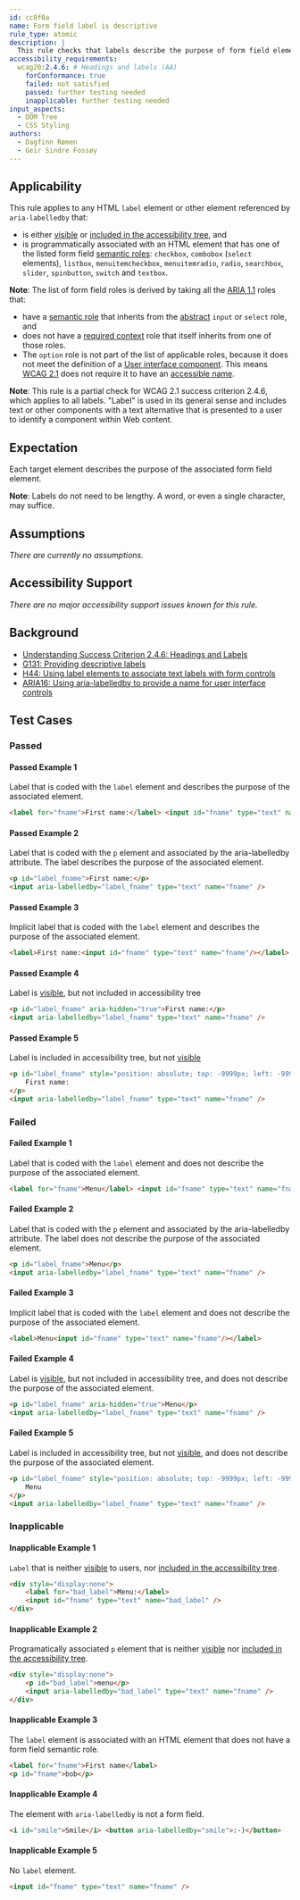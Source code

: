 ```yaml
---
id: cc0f0a
name: Form field label is descriptive
rule_type: atomic
description: |
  This rule checks that labels describe the purpose of form field elements.
accessibility_requirements:
  wcag20:2.4.6: # Headings and labels (AA)
    forConformance: true
    failed: not satisfied
    passed: further testing needed
    inapplicable: further testing needed
input_aspects:
  - DOM Tree
  - CSS Styling
authors:
  - Dagfinn Rømen
  - Geir Sindre Fossøy
---
```


## Applicability

This rule applies to any HTML `label` element or other element referenced by `aria-labelledby` that:

- is either [visible](#visible) or [included in the accessibility tree][], and
- is programmatically associated with an HTML element that has one of the listed form field [semantic roles](#semantic-role): `checkbox`, `combobox` (`select` elements), `listbox`, `menuitemcheckbox`, `menuitemradio`, `radio`, `searchbox`, `slider`, `spinbutton`, `switch` and `textbox`.

**Note**: The list of form field roles is derived by taking all the [ARIA 1.1](https://www.w3.org/TR/wai-aria-1.1/) roles that:

- have a [semantic role](#semantic-role) that inherits from the [abstract](https://www.w3.org/TR/wai-aria/#abstract_roles) `input` or `select` role, and
- does not have a [required context](https://www.w3.org/TR/wai-aria/#scope) role that itself inherits from one of those roles.
- The `option` role is not part of the list of applicable roles, because it does not meet the definition of a [User interface component](https://www.w3.org/TR/WCAG21/#dfn-user-interface-components). This means [WCAG 2.1](https://www.w3.org/TR/WCAG21/) does not require it to have an [accessible name](#accessible-name).

**Note**: This rule is a partial check for WCAG 2.1 success criterion 2.4.6, which applies to all labels. "Label" is used in its general sense and includes text or other components with a text alternative that is presented to a user to identify a component within Web content.

## Expectation

Each target element describes the purpose of the associated form field element.

**Note**: Labels do not need to be lengthy. A word, or even a single character, may suffice.

## Assumptions

_There are currently no assumptions._

## Accessibility Support

_There are no major accessibility support issues known for this rule._

## Background

- [Understanding Success Criterion 2.4.6: Headings and Labels](https://www.w3.org/WAI/WCAG21/Understanding/headings-and-labels.html)
- [G131: Providing descriptive labels](https://www.w3.org/WAI/WCAG21/Techniques/general/G131)
- [H44: Using label elements to associate text labels with form controls](https://www.w3.org/WAI/WCAG21/Techniques/html/H44)
- [ARIA16: Using aria-labelledby to provide a name for user interface controls](https://www.w3.org/WAI/WCAG21/Techniques/aria/ARIA16)

## Test Cases

### Passed

#### Passed Example 1

Label that is coded with the `label` element and describes the purpose of the associated element.

```html
<label for="fname">First name:</label> <input id="fname" type="text" name="fname" />
```

#### Passed Example 2

Label that is coded with the `p` element and associated by the aria-labelledby attribute. The label describes the purpose of the associated element.

```html
<p id="label_fname">First name:</p>
<input aria-labelledby="label_fname" type="text" name="fname" />
```

#### Passed Example 3

Implicit label that is coded with the `label` element and describes the purpose of the associated element.

```html
<label>First name:<input id="fname" type="text" name="fname"/></label>
```

#### Passed Example 4

Label is [visible](#visible), but not included in accessibility tree

```html
<p id="label_fname" aria-hidden="true">First name:</p>
<input aria-labelledby="label_fname" type="text" name="fname" />
```

#### Passed Example 5

Label is included in accessibility tree, but not [visible](#visible)

```html
<p id="label_fname" style="position: absolute; top: -9999px; left: -9999px;">
	First name:
</p>
<input aria-labelledby="label_fname" type="text" name="fname" />
```

### Failed

#### Failed Example 1

Label that is coded with the `label` element and does not describe the purpose of the associated element.

```html
<label for="fname">Menu</label> <input id="fname" type="text" name="fname" />
```

#### Failed Example 2

Label that is coded with the `p` element and associated by the aria-labelledby attribute. The label does not describe the purpose of the associated element.

```html
<p id="label_fname">Menu</p>
<input aria-labelledby="label_fname" type="text" name="fname" />
```

#### Failed Example 3

Implicit label that is coded with the `label` element and does not describe the purpose of the associated element.

```html
<label>Menu<input id="fname" type="text" name="fname"/></label>
```

#### Failed Example 4

Label is [visible](#visible), but not included in accessibility tree, and does not describe the purpose of the associated element.

```html
<p id="label_fname" aria-hidden="true">Menu</p>
<input aria-labelledby="label_fname" type="text" name="fname" />
```

#### Failed Example 5

Label is included in accessibility tree, but not [visible](#visible), and does not describe the purpose of the associated element.

```html
<p id="label_fname" style="position: absolute; top: -9999px; left: -9999px;">
	Menu
</p>
<input aria-labelledby="label_fname" type="text" name="fname" />
```

### Inapplicable

#### Inapplicable Example 1

`Label` that is neither [visible](#visible) to users, nor [included in the accessibility tree][].

```html
<div style="display:none">
	<label for="bad_label">Menu:</label>
	<input id="fname" type="text" name="bad_label" />
</div>
```

#### Inapplicable Example 2

Programatically associated `p` element that is neither [visible](#visible) nor [included in the accessibility tree][].

```html
<div style="display:none">
	<p id="bad_label">menu</p>
	<input aria-labelledby="bad_label" type="text" name="fname" />
</div>
```

#### Inapplicable Example 3

The `label` element is associated with an HTML element that does not have a form field semantic role.

```html
<label for="fname">First name</label>
<p id="fname">bob</p>
```

#### Inapplicable Example 4

The element with `aria-labelledby` is not a form field.

```html
<i id="smile">Smile</i> <button aria-labelledby="smile">:-)</button>
```

#### Inapplicable Example 5

No `label` element.

```html
<input id="fname" type="text" name="fname" />
```

[included in the accessibility tree]: #included-in-the-accessibility-tree "Definition of included in the accessibility tree"